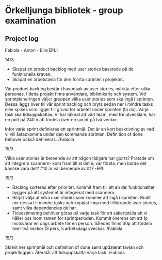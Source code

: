 # Örkelljunga bibliotek - group examination

## Project log 
Fabiola - Anton - Elin(EPL)

14/3
- Skapat en product backlog med user stories baserade på de funktionella kraven. 
- Skapat en arbetstavla för den första sprinten i projektet. 

Vår product backlog består i huvudsak av user stories, märkta efter olika personas. I detta projekt finns användare, bibliotikarie och system.
Vid sprintplaneringen väljer gruppen vilka user stories som ska ingå i sprinten. Dessa läggs över till vår sprint backlog och bryts sedan ner i mindre tasks eller spikes som ligger till grund för arbetet under sprinten (to do). Varje task ska tidsuppskattas. Vi har räknat att vårt team, med tre utvecklare, har en pott på 240 h att fördela över en sprint på två veckor.

Inför varje sprint definieras ett sprintmål. Det är en kort beskrivning av vad vi vill åstadkomma under den kommande sprinten. 
Definition of done behöver också definieras.
/Fabiola

15/3

Vilka user stories är beroende av att någon tidigare har gjorts?
Pratade om att integrera scannern- kom fram till at det ej var första, men borde det kanske vara det? #10 är väl beroende av #1? -EPL

15/3
- Backlog sorterad efter prioritet. Kommit fram till att en del funktionalitet bygger på att systemet är integrerat med scannern.
- Börjat välja ut vilka user stories som kommer att ingå i sprinten. Brutit ner dessa till mindre tasks och kopplat ihop med tillhörande user stories, samt vilka dependencies de har. 
- Tidsestimering behöver göras på varje task för att säkertställa att vi håller oss inom ramen för sprintperioden. Kommit överens om att 1p motsvarar en dags arbete för en person. Således finns 30p att fördela över två veckor (3 pers, 5 arbetsdagar/vecka). 
/Fabiola

15/3

Skrivit ner sprintmål och definition of done samt updaterat tavlan och projektloggen.
Återstår att tidsuppskatta varje task. 
/Fabiola
